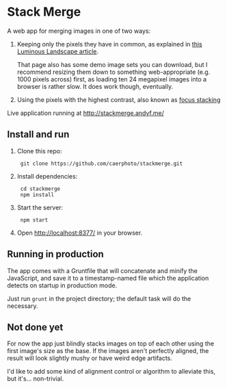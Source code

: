 # Stack Merge

A web app for merging images in one of two ways:

1. Keeping only the pixels they have in common, as explained in [this Luminous
   Landscape article](https://luminous-landscape.com/making-people-and-other-things-go-away/).

    That page also has some demo image sets you can download, but I recommend
    resizing them down to something web-appropriate (e.g. 1000 pixels across) first,
    as loading ten 24 megapixel images into a browser is rather slow. It does work
    though, eventually.

2. Using the pixels with the highest contrast, also known as [focus stacking](https://en.wikipedia.org/wiki/Focus_stacking)

Live application running at <http://stackmerge.andyf.me/>

## Install and run

1. Clone this repo:

        git clone https://github.com/caerphoto/stackmerge.git

2. Install dependencies:

        cd stackmerge
        npm install

3. Start the server:

        npm start

4. Open <http://localhost:8377/> in your browser.

## Running in production

The app comes with a Gruntfile that will concatenate and minify the JavaScript,
and save it to a timestamp-named file which the application detects on startup
in production mode.

Just run `grunt` in the project directory; the default task will do the
necessary.

## Not done yet

For now the app just blindly stacks images on top of each other using the first
image's size as the base.  If the images aren't perfectly aligned, the result
will look slightly mushy or have weird edge artifacts.

I'd like to add some kind of alignment control or algorithm to alleviate this,
but it's... non-trivial.
